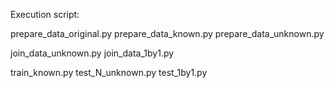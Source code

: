 Execution script:


prepare_data_original.py
prepare_data_known.py
prepare_data_unknown.py

join_data_unknown.py
join_data_1by1.py

train_known.py
test_N_unknown.py
test_1by1.py